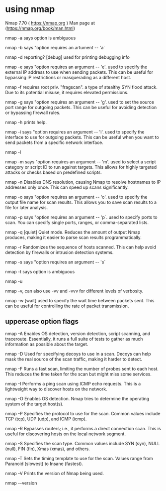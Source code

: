 # using nmap

Nmap 7.70 ( <https://nmap.org> )
Man page at (<https://nmap.org/book/man.html>)

nmap -a says option is ambiguous

nmap -b says "option requires an artument -- 'a`

nmap -d reporting?  [debug] used for printing debugging info

nmap -e says "option requires an argument -- 'e'. used to specify the external IP address to use when sending packets. This can be useful for bypassing IP restrictions or masquerading as a different host.

nmap -f requires root priv.  "fragscan". a type of stealthy SYN flood attack. Due to its potential misuse, it requires elevated permissions.

nmap -g says "option requires an argument -- 'g'. used to set the source port range for outgoing packets. This can be useful for avoiding detection or bypassing firewall rules.

nmap -h prints help.

nmap -i says "option requires an argument -- 'i'. used to specify the interface to use for outgoing packets. This can be useful when you want to send packets from a specific network interface.

nmap -l

nmap -m says "option requires an argument -- 'm'. used to select a script category or script ID to run against targets. This allows for highly targeted attacks or checks based on predefined scripts.

nmap -n Disables DNS resolution, causing Nmap to resolve hostnames to IP addresses only once. This can speed up scans significantly.

nmap -o says "option requires an argument -- 'o'.  used to specify the output file name for scan results. This allows you to save scan results to a file for later analysis.

nmap -p says "option requires an argument -- 'p`. used to specify ports to scan. You can specify single ports, ranges, or comma-separated lists.

nmap -q [quiet] Quiet mode. Reduces the amount of output Nmap produces, making it easier to parse scan results programmatically.

nmap -r Randomizes the sequence of hosts scanned. This can help avoid detection by firewalls or intrusion detection systems.

nmap -s says "option requires an argument -- 's`

nmap -t says option is ambiguous

nmap -u

nmap -v, can also use -vv and -vvv for different levels of verbosity.

nmap -w  [wait] used to specify the wait time between packets sent. This can be useful for controlling the rate of packet transmission.

## uppercase option flags

nmap -A Enables OS detection, version detection, script scanning, and traceroute. Essentially, it runs a full suite of tests to gather as much information as possible about the target.

nmap -D Used for specifying decoys to use in a scan. Decoys can help mask the real source of the scan traffic, making it harder to detect.

nmap -F Runs a fast scan, limiting the number of probes sent to each host. This reduces the time taken for the scan but might miss some services.

nmap -I Performs a ping scan using ICMP echo requests. This is a lightweight way to discover hosts on the network.

nmap -O Enables OS detection. Nmap tries to determine the operating system of the target host(s).

nmap -P Specifies the protocol to use for the scan. Common values include TCP (tcp), UDP (udp), and ICMP (icmp).

nmap -R Bypasses routers; i.e., it performs a direct connection scan. This is useful for discovering hosts on the local network segment.

nmap -S Specifies the scan type. Common values include SYN (syn), NULL (null), FIN (fin), Xmas (xmas), and others.

nmap -T Sets the timing template to use for the scan. Values range from Paranoid (slowest) to Insane (fastest).

nmap -V Prints the version of Nmap being used.

nmap --version
